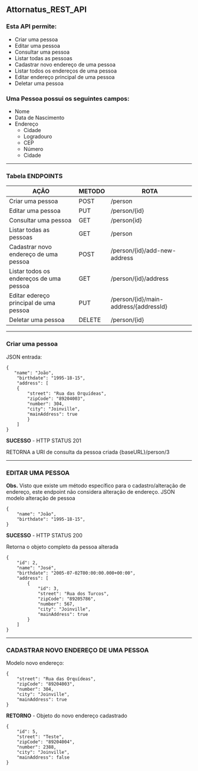 ## Attornatus_REST_API

### Esta API permite:

* Criar uma pessoa
* Editar uma pessoa
* Consultar uma pessoa
* Listar todas as pessoas
* Cadastrar novo endereço de uma pessoa
* Listar todos os endereços de uma pessoa
* Editar endereço principal de uma pessoa
* Deletar uma pessoa

### Uma Pessoa possui os seguintes campos:

* Nome
* Data de Nascimento
* Endereço
    * Cidade
    * Logradouro
    * CEP
     * Número
     * Cidade
-----

### Tabela ENDPOINTS

| AÇÃO                                    | METODO | ROTA                                  |
|-----------------------------------------|--------|---------------------------------------|
| Criar uma pessoa                        | POST   | /person                               |
| Editar uma pessoa                       | PUT    | /person/{id}                          |
| Consultar uma pessoa                    | GET    | /person{id}                           |
| Listar todas as pessoas                 | GET    | /person                               |
| Cadastrar novo endereço de uma pessoa   | POST   | /person/{id}/add-new-address          |
| Listar todos os endereços de uma pessoa | GET    | /person/{id}/address                  |
| Editar edereço principal de uma pessoa  | PUT    | /person/{id}/main-address/{addressId} |
| Deletar uma pessoa                      | DELETE | /person/{id}                          |

-----
### Criar uma pessoa

JSON entrada:

````
{
   "name": "João",
    "birthdate": "1995-18-15",
    "address": [
    {
        "street": "Rua das Orquídeas",
        "zipCode": "89204003",
        "number": 304,
        "city": "Joinville",
        "mainAddress": true
        }
    ]
}
````

**SUCESSO** - HTTP STATUS 201

RETORNA a URI de consulta da pessoa criada {baseURL}/person/3

-----
### EDITAR UMA PESSOA
**Obs.** Visto que existe um método específico para o cadastro/alteração de endereço, este endpoint não considera alteração de endereço.
JSON modelo alteração de pessoa

````
{
    "name": "João",
    "birthdate": "1995-18-15",
}
````
**SUCESSO** - HTTP STATUS 200

Retorna o objeto completo da pessoa alterada

````
{
    "id": 2,
    "name": "José",
    "birthdate": "2005-07-02T00:00:00.000+00:00",
    "address": [
        {
            "id": 3,
            "street": "Rua dos Turcos",
            "zipCode": "89205786",
            "number": 567,
            "city": "Joinville",
            "mainAddress": true
        }
    ]
}
````

-----
### CADASTRAR NOVO ENDEREÇO DE UMA PESSOA

Modelo novo endereço:

````
{
    "street": "Rua das Orquídeas",
    "zipCode": "89204003",
    "number": 304,
    "city": "Joinville",
    "mainAddress": true
}
````

**RETORNO** - Objeto do novo endereço cadastrado
````
{
    "id": 5,
    "street": "Teste",
    "zipCode": "89204004",
    "number": 2388,
    "city": "Joinville",
    "mainAddress": false
}
````
